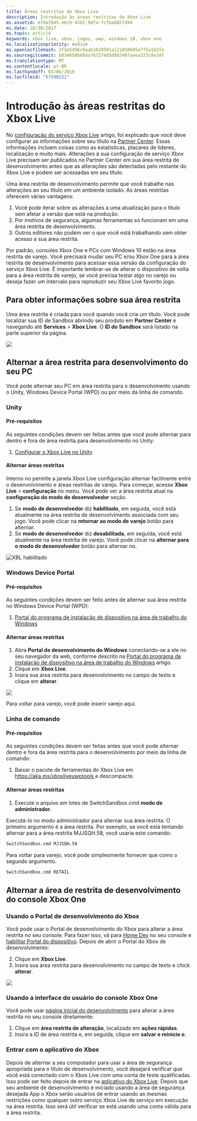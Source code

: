 ```yaml
---
title: Áreas restritas do Xbox Live
description: Introdução às áreas restritas do Xbox Live
ms.assetid: e7daf845-e6cb-4561-9dfa-7cfba882f494
ms.date: 10/30/2017
ms.topic: article
keywords: xbox live, xbox, jogos, uwp, windows 10, xbox one
ms.localizationpriority: medium
ms.openlocfilehash: 3f2e5496c9aab2629591a121850685e7f5a1b2fe
ms.sourcegitcommit: b034650b684a767274d5d88746faeea373c8e34f
ms.translationtype: MT
ms.contentlocale: pt-BR
ms.lasthandoff: 03/06/2019
ms.locfileid: "57590221"
---
```

# <a name="xbox-live-sandboxes-introduction"></a>Introdução às áreas restritas do Xbox Live

No [configuração do serviço Xbox Live](xbox-live-service-configuration-creators.md) artigo, foi explicado que você deve configurar as informações sobre seu título na [Partner Center](https://partner.microsoft.com/dashboard). Essas informações incluem coisas como as estatísticas, placares de líderes, localização e muito mais. Alterações à sua configuração de serviço Xbox Live precisam ser publicados no Partner Center em sua área restrita de desenvolvimento antes que as alterações são detectadas pelo restante do Xbox Live e podem ser acessadas em seu título.

Uma área restrita de desenvolvimento permite que você trabalhe nas alterações ao seu título em um ambiente isolado. As áreas restritas oferecem várias vantagens:

1. Você pode iterar sobre as alterações a uma atualização para o título sem afetar a versão que está na produção.
2. Por motivos de segurança, algumas ferramentas só funcionam em uma área restrita de desenvolvimento.
3. Outros editores não podem ver o que você está trabalhando sem obter acesso a sua área restrita.

Por padrão, consoles Xbox One e PCs com Windows 10 estão na área restrita de varejo. Você precisará mudar seu PC e/ou Xbox One para a área restrita de desenvolvimento para acessar essa versão da configuração do serviço Xbox Live. É importante lembrar-se de alterar o dispositivo de volta para a área restrita de varejo, se você precisa testar algo no varejo ou deseja fazer um intervalo para reproduzir seu Xbox Live favorito jogo.

## <a name="finding-out-about-your-sandbox"></a>Para obter informações sobre sua área restrita

Uma área restrita é criada para você quando você cria um título. Você pode localizar sua ID de Sandbox abrindo seu produto em **Partner Center** e navegando até **Services** > **Xbox Live**. O **ID do Sandbox** será listado na parte superior da página.

![](../images/getting_started/devcenter_sandbox_id.png)

## <a name="switch-your-pcs-development-sandbox"></a>Alternar a área restrita para desenvolvimento do seu PC
Você pode alternar seu PC em área restrita para o desenvolvimento usando o Unity, Windows Device Portal (WPD) ou por meio da linha de comando.

### <a name="unity"></a>Unity

#### <a name="prerequisites"></a>Pré-requisitos
As seguintes condições devem ser feitas antes que você pode alternar para dentro e fora de área restrita para desenvolvimento no Unity:

1. [Configurar o Xbox Live no Unity](configure-xbox-live-in-unity.md)

#### <a name="switch-sandboxes"></a>Alternar áreas restritas
Interno no permite a janela Xbox Live configuração alternar facilmente entre o desenvolvimento e áreas restritas de varejo. Para começar, acesse **Xbox Live** > **configuração** no menu. Você pode ver a área restrita atual na **configuração do modo de desenvolvedor** seção.

1. Se **modo de desenvolvedor** diz **habilitado**, em seguida, você está atualmente na área restrita de desenvolvimento associada com seu jogo. Você pode clicar na **retornar ao modo de varejo** botão para alternar.
2. Se **modo de desenvolvedor** diz **desabilitada**, em seguida, você está atualmente na área restrita de varejo. Você pode clicar na **alternar para o modo de desenvolvedor** botão para alternar no.

![XBL habilitado](../images/unity/unity-xbl-dev-mode.PNG)

### <a name="windows-device-portal"></a>Windows Device Portal

#### <a name="prerequisites"></a>Pré-requisitos
As seguintes condições devem ser feito antes de alternar sua área restrita no Windows Device Portal (WPD):

1. [Portal do programa de instalação de dispositivo na área de trabalho do Windows](https://msdn.microsoft.com/en-us/windows/uwp/debug-test-perf/device-portal-desktop)

#### <a name="switch-sandboxes"></a>Alternar áreas restritas

1. Abra **Portal de desenvolvimento do Windows** conectando-se a ele no seu navegador da web, conforme descrito na [Portal do programa de instalação de dispositivo na área de trabalho do Windows](https://msdn.microsoft.com/en-us/windows/uwp/debug-test-perf/device-portal-desktop) artigo.
2. Clique em **Xbox Live**.
3. Insira sua área restrita para desenvolvimento no campo de texto e clique em **alterar**.

![](../images/getting_started/wdp_switch_sandbox.png)

Para voltar para varejo, você pode inserir varejo aqui.

### <a name="command-line"></a>Linha de comando

#### <a name="prerequisites"></a>Pré-requisitos
As seguintes condições devem ser feitas antes que você pode alternar dentro e fora da área restrita para o desenvolvimento por meio da linha de comando:

1. Baixar o pacote de ferramentas do Xbox Live em [ https://aka.ms/xboxliveuwptools ](https://aka.ms/xboxliveuwptools) e descompacte.

#### <a name="switch-sandboxes"></a>Alternar áreas restritas
1. Execute o arquivo em lotes de SwitchSandbox.cmd **modo de administrador**.

Executá-lo no modo administrador para alternar sua área restrita. O primeiro argumento é a área restrita. Por exemplo, se você está tentando alternar para a área restrita MJJSQH.58, você usaria este comando:

```cmd
SwitchSandbox.cmd MJJSQH.58
```

Para voltar para varejo, você pode simplesmente fornecer que como o segundo argumento.

```cmd
SwitchSandbox.cmd RETAIL
```

## <a name="switch-your-xbox-one-console-development-sandbox"></a>Alternar a área de restrita de desenvolvimento do console Xbox One

### <a name="using-xbox-dev-portal"></a>Usando o Portal de desenvolvimento do Xbox

Você pode usar o Portal de desenvolvimento do Xbox para alterar a área restrita no seu console. Para fazer isso, vá para [Home Dev](https://docs.microsoft.com/windows/uwp/xbox-apps/dev-home) no seu console e [habilitar Portal do dispositivo](https://docs.microsoft.com/windows/uwp/debug-test-perf/device-portal-xbox). Depois de abrir o Portal do Xbox de desenvolvimento:

2. Clique em **Xbox Live**.
3. Insira sua área restrita para desenvolvimento no campo de texto e chick **alterar**.

![](../images/getting_started/xdp_switch_sandbox.png)

### <a name="using-xbox-one-console-ui"></a>Usando a interface do usuário do console Xbox One

Você pode usar [página inicial do desenvolvimento](https://docs.microsoft.com/windows/uwp/xbox-apps/dev-home) para alterar a área restrita no seu console diretamente:

1. Clique em **área restrita de alteração**, localizado em **ações rápidas**.
2. Insira a ID de área restrita e, em seguida, clique em **salvar e reinicie o**.

### <a name="sign-in-with-the-xbox-app"></a>Entrar com o aplicativo do Xbox

Depois de alternar a seu computador para usar a área de segurança apropriada para o título de desenvolvimento, você desejará verificar que você está conectado com o Xbox Live com uma conta de teste qualificadas. Isso pode ser feito depois de entrar na [aplicativo do Xbox Live](https://www.xbox.com/en-US/xbox-app). Depois que seu ambiente de desenvolvimento é iniciado usando a área de segurança desejada App o Xbox serão usuários de entrar usando as mesmas restrições como qualquer outro serviço Xbox Live de serviço em execução na área restrita. Isso será útil verificar se está usando uma conta válida para a área restrita.
